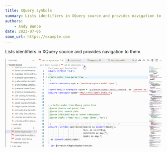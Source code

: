 ```yaml
---
title: XQuery symbols
summary: Lists identifiers in XQuery source and provides navigation to them
authors:
    - Andy Bunce
date: 2023-07-05
some_url: https://example.com
---
```

Lists identifiers in XQuery source and provides navigation to them.

![symbols](xquery-symbols.gif)
